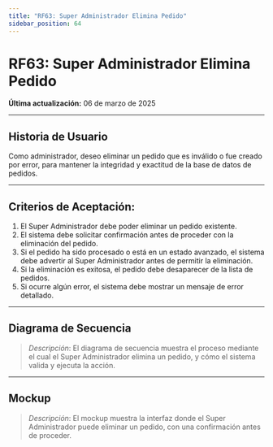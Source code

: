 ```yaml
---
title: "RF63: Super Administrador Elimina Pedido"  
sidebar_position: 64
---
```


# RF63: Super Administrador Elimina Pedido  

**Última actualización:** 06 de marzo de 2025  

---

## Historia de Usuario  

Como administrador, deseo eliminar un pedido que es inválido o fue creado por error, para mantener la integridad y exactitud de la base de datos de pedidos.​

---

## **Criterios de Aceptación:**  

1. El Super Administrador debe poder eliminar un pedido existente.  
2. El sistema debe solicitar confirmación antes de proceder con la eliminación del pedido.  
3. Si el pedido ha sido procesado o está en un estado avanzado, el sistema debe advertir al Super Administrador antes de permitir la eliminación.  
4. Si la eliminación es exitosa, el pedido debe desaparecer de la lista de pedidos.  
5. Si ocurre algún error, el sistema debe mostrar un mensaje de error detallado.  

---

## **Diagrama de Secuencia**  

> *Descripción*: El diagrama de secuencia muestra el proceso mediante el cual el Super Administrador elimina un pedido, y cómo el sistema valida y ejecuta la acción.  

---

## **Mockup**  

> *Descripción*: El mockup muestra la interfaz donde el Super Administrador puede eliminar un pedido, con una confirmación antes de proceder.  
